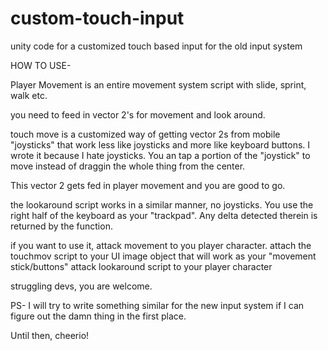 # custom-touch-input
unity code for a customized touch based input for the old input system



HOW TO USE-

Player Movement is an entire movement system script with slide, sprint, walk etc.

you need to feed in vector 2's for movement and look around.

touch move is a customized way of getting vector 2s from mobile "joysticks" that work less like joysticks and more like keyboard buttons. I wrote it because I hate joysticks. You an tap a portion of the "joystick" to move instead of draggin the whole thing from the center.

This vector 2 gets fed in player movement and you are good to go.


the lookaround script works in a similar manner, no joysticks. You use the right half of the keyboard as your "trackpad". Any delta detected therein is returned by the function.

if you want to use it, attack movement to you player character.
attach the touchmov script to your UI image object that will work as your "movement stick/buttons"
attack lookaround script to your player character


struggling devs, you are welcome.

PS- I will try to write something similar for the new input system if I can figure out the damn thing in the first place. 

Until then, cheerio!
